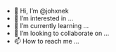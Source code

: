 - 👋 Hi, I’m @johxnek
- 👀 I’m interested in ...
- 🌱 I’m currently learning ...
- 💞️ I’m looking to collaborate on ...
- 📫 How to reach me ...

<!---
johxnek/johxnek is a ✨ special ✨ repository because its `README.md` (this file) appears on your GitHub profile.
You can click the Preview link to take a look at your changes.
--->
